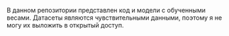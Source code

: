 В данном репозитории представлен код и модели с обученными весами. Датасеты являются чувствительными данными, поэтому я не могу их выложить в открытый доступ.

